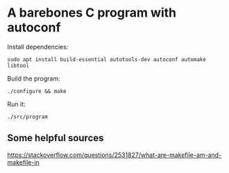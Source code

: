 # A barebones C program with autoconf

Install dependencies:
```
sudo apt install build-essential autotools-dev autoconf automake libtool
```

Build the program:
```
./configure && make
```

Run it:
```
./src/program
```

## Some helpful sources

https://stackoverflow.com/questions/2531827/what-are-makefile-am-and-makefile-in
